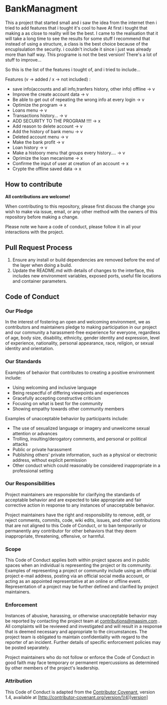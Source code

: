# BankManagment

This a project that started small and i saw the idea from the internet then i tried to add features that i tought it's cool to have
At first i tought that making a as close to reality will be the best. I came to the realisation that it will take a long time to see the results for some stuff
I recommend that instead of using a structure, a class is the best choice because of the encuplsulation the security. i couldn't include it since i just was already more than half way.
This programe is not the best version! There's a lot of stuff to improve...
 
So this is the list of the features i tought of, and i tried to include...

Features (v -> added / x -> not included) :
- save info(accounts and all info,tranfers history, other info) offline -> v
- Improve the create account data -> v
- Be able to get out of repeating the wrong info at every login -> v
- Optimize the program -> x
- Loans menu -> v
- Transactions history...  -> v
- ADD SECURITY TO THE PROGRAM !!!! -> x
- Add reason to delete account -> v 
- Add the history of bank menu -> v
- Deleted account menu  -> v
- Make the bank profit -> v
- Loan history -> v
- Make a histoory menu that groups every history.... -> v
- Oprimize the loan mecanisme -> x
- Confirme the input of user at creation of an account -> x
- Crypte the offline saved data -> x

## How to contribute

<b>All contributions are welcome!</b>

When contributing to this repository, please first discuss the change you wish to make via issue,
email, or any other method with the owners of this repository before making a change. 

Please note we have a code of conduct, please follow it in all your interactions with the project.

## Pull Request Process

1. Ensure any install or build dependencies are removed before the end of the layer when doing a 
   build.
2. Update the README.md with details of changes to the interface, this includes new environment 
   variables, exposed ports, useful file locations and container parameters.

## Code of Conduct

### Our Pledge

In the interest of fostering an open and welcoming environment, we as
contributors and maintainers pledge to making participation in our project and
our community a harassment-free experience for everyone, regardless of age, body
size, disability, ethnicity, gender identity and expression, level of experience,
nationality, personal appearance, race, religion, or sexual identity and
orientation.

### Our Standards

Examples of behavior that contributes to creating a positive environment
include:

* Using welcoming and inclusive language
* Being respectful of differing viewpoints and experiences
* Gracefully accepting constructive criticism
* Focusing on what is best for the community
* Showing empathy towards other community members

Examples of unacceptable behavior by participants include:

* The use of sexualized language or imagery and unwelcome sexual attention or
advances
* Trolling, insulting/derogatory comments, and personal or political attacks
* Public or private harassment
* Publishing others' private information, such as a physical or electronic
  address, without explicit permission
* Other conduct which could reasonably be considered inappropriate in a
  professional setting

### Our Responsibilities

Project maintainers are responsible for clarifying the standards of acceptable
behavior and are expected to take appropriate and fair corrective action in
response to any instances of unacceptable behavior.

Project maintainers have the right and responsibility to remove, edit, or
reject comments, commits, code, wiki edits, issues, and other contributions
that are not aligned to this Code of Conduct, or to ban temporarily or
permanently any contributor for other behaviors that they deem inappropriate,
threatening, offensive, or harmful.

### Scope

This Code of Conduct applies both within project spaces and in public spaces
when an individual is representing the project or its community. Examples of
representing a project or community include using an official project e-mail
address, posting via an official social media account, or acting as an appointed
representative at an online or offline event. Representation of a project may be
further defined and clarified by project maintainers.

### Enforcement

Instances of abusive, harassing, or otherwise unacceptable behavior may be
reported by contacting the project team at contributions@maasim.com . All
complaints will be reviewed and investigated and will result in a response that
is deemed necessary and appropriate to the circumstances. The project team is
obligated to maintain confidentiality with regard to the reporter of an incident.
Further details of specific enforcement policies may be posted separately.

Project maintainers who do not follow or enforce the Code of Conduct in good
faith may face temporary or permanent repercussions as determined by other
members of the project's leadership.

### Attribution

This Code of Conduct is adapted from the [Contributor Covenant][homepage], version 1.4,
available at [http://contributor-covenant.org/version/1/4][version]

[homepage]: http://contributor-covenant.org
[version]: http://contributor-covenant.org/version/1/4/
